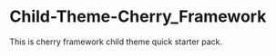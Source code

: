 Child-Theme-Cherry_Framework
============================

This is cherry framework child theme quick starter pack.
